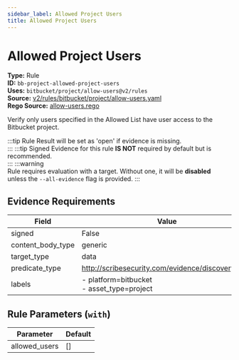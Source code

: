 ```yaml
---
sidebar_label: Allowed Project Users
title: Allowed Project Users
---  
```

# Allowed Project Users  
**Type:** Rule  
**ID:** `bb-project-allowed-project-users`  
**Uses:** `bitbucket/project/allow-users@v2/rules`  
**Source:** [v2/rules/bitbucket/project/allow-users.yaml](https://github.com/scribe-public/sample-policies/v2/rules/bitbucket/project/allow-users.yaml)  
**Rego Source:** [allow-users.rego](https://github.com/scribe-public/sample-policies/v2/rules/bitbucket/project/allow-users.rego)  

Verify only users specified in the Allowed List have user access to the Bitbucket project.

:::tip 
Rule Result will be set as 'open' if evidence is missing.  
::: 
:::tip 
Signed Evidence for this rule **IS NOT** required by default but is recommended.  
::: 
:::warning  
Rule requires evaluation with a target. Without one, it will be **disabled** unless the `--all-evidence` flag is provided.
::: 

## Evidence Requirements  
| Field | Value |
|-------|-------|
| signed | False |
| content_body_type | generic |
| target_type | data |
| predicate_type | http://scribesecurity.com/evidence/discovery/v0.1 |
| labels | - platform=bitbucket<br/>- asset_type=project |

## Rule Parameters (`with`)  
| Parameter | Default |
|-----------|---------|
| allowed_users | [] |
